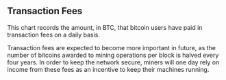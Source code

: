 ## Transaction Fees

This chart records the amount, in BTC, that bitcoin users have paid in transaction fees on a daily basis.

Transaction fees are expected to become more important in future, as the number of bitcoins awarded to mining operations per block is halved every four years. In order to keep the network secure, miners will one day rely on income from these fees as an incentive to keep their machines running.
